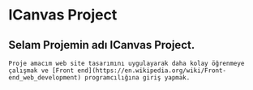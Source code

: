 ﻿

# ICanvas Project

Selam Projemin adı ICanvas Project.
-----

	Proje amacım web site tasarımını uygulayarak daha kolay öğrenmeye çalışmak ve [Front end](https://en.wikipedia.org/wiki/Front-end_web_development) programcılığına giriş yapmak.




